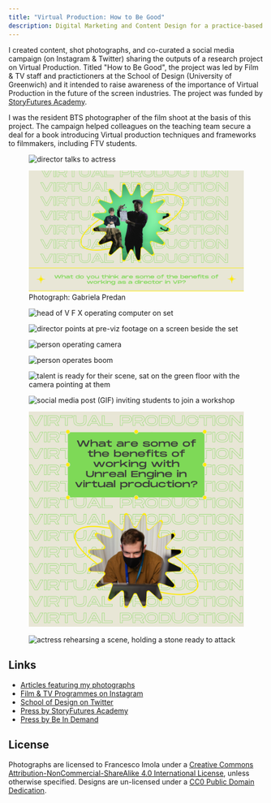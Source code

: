 ```yaml
---
title: "Virtual Production: How to Be Good"
description: Digital Marketing and Content Design for a practice-based research project on Virtual Production at the University of Greenwich.
---
```


I created content, shot photographs, and co-curated a social media campaign (on Instagram & Twitter) sharing the outputs of a research project on Virtual Production. Titled "How to Be Good", the project was led by Film & TV staff and practictioners at the School of Design (University of Greenwich) and it intended to raise awareness of the importance of Virtual Production in the future of the screen industries. The project was funded by [StoryFutures Academy](https://www.storyfutures.com/academy).

I was the resident BTS photographer of the film shoot at the basis of this project. The campaign helped colleagues on the teaching team secure a deal for a book introducing Virtual production techniques and frameworks to filmmakers, including FTV students.

<figure>
        <img src="assets/ftv/jodi_talks_to_actress.png" alt="director talks to actress" loading="lazy">
</figure>

<figure>
        <img src="assets/ftv/directing_VP.png" alt="social media post asking for feedback on people's thoughts on directing Virtual Productions" loading="lazy">
        <figcaption>Photograph: Gabriela Predan</figcaption>
    </figure>

<div class="split-layout">
<figure style="flex: 1">
        <img src="assets/ftv/head_of_VFX_operating_computer.png" alt="head of V F X operating computer on set" loading="lazy">
</figure>
    <figure style="flex: 1">
        <img src="assets/ftv/jodi_points_at_footage_in_virtual_production.png" alt="director points at pre-viz footage on a screen beside the set" loading="lazy">
</figure>
</div>

<figure>
        <img src="assets/ftv/peter_operating_camera.png" alt="person operating camera" loading="lazy">
</figure>

<div class="split-layout">
<figure style="flex: 1">
        <img src="assets/ftv/student_operates_boom.png" alt="person operates boom" loading="lazy">
</figure>
    <figure style="flex: 1">
        <img src="assets/ftv/behind_the_camera.png" alt="talent is ready for their scene, sat on the green floor with the camera pointing at them" loading="lazy">
</figure>
</div>

<div class="split-layout">
    <figure style="flex: 1">
        <img src="assets/ftv/virtual_production_workshop.gif" alt="social media post (GIF) inviting students to join a workshop" loading="lazy">
    </figure>
    <figure style="flex: 1">
        <img src="assets/ftv/unreal_VP.png" alt="social media post asking for feedback on people's thoughts on working with unreal engine on a Virtual Production" loading="lazy">
    </figure>
</div>

<figure>
        <img src="assets/ftv/actress_rehearsing_scene.png" alt="actress rehearsing a scene, holding a stone ready to attack" loading="lazy">
</figure>

## Links

- [Articles featuring my photographs](https://digitalresearcher.medium.com/)
- [Film & TV Programmes on Instagram](https://www.instagram.com/filmuog/)
- [School of Design on Twitter](https://twitter.com/GREdesignSchool)
- [Press by StoryFutures Academy](https://www.storyfutures.com/academy/skills/train-the-trainer)
- [Press by Be In Demand](https://www.bndmand.com/vp-portfolio)

## License

Photographs are licensed to Francesco Imola under a <a rel="license"
    href="http://creativecommons.org/licenses/by-nc-sa/4.0/" target="_blank" rel="noopener noreferrer">Creative Commons
    Attribution-NonCommercial-ShareAlike 4.0 International License</a>, unless otherwise specified. Designs are un-licensed under a <a href="https://creativecommons.org/publicdomain/zero/1.0/" target="_blank" rel="noopener noreferrer">CC0 Public Domain Dedication</a>. 
